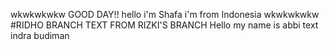 wkwkwkwkw
GOOD DAY!!
hello i'm Shafa
i'm from Indonesia
wkwkwkwkw
#RIDHO BRANCH
TEXT FROM RIZKI'S BRANCH
Hello my name is abbi
text indra budiman
